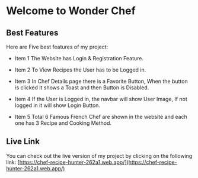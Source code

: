 # Welcome to Wonder Chef

## Best Features

Here are Five best features of my project:

- Item 1 The Website has Login & Registration Feature.

- Item 2 To View Recipes the User has to be Logged in.

- Item 3 In Chef Details page there is a Favorite Button, When the button is clicked it shows a Toast and then Button is Disabled.

- Item 4 If the User is Logged in, the navbar will show User Image, If not logged in it will show Login Button.

- Item 5 Total 6 Famous French Chef are shown in the website and each one has 3 Recipe and Cooking Method. 


## Live Link

You can check out the live version of my project by clicking on the following link: [https://chef-recipe-hunter-262a1.web.app/](https://chef-recipe-hunter-262a1.web.app/)
